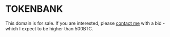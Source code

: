 # TOKENBANK

This domain is for sale. If you are interested, please [contact me](mailto:dong77@gmail.com) with a bid - which I expect to be higher than 500BTC. 
